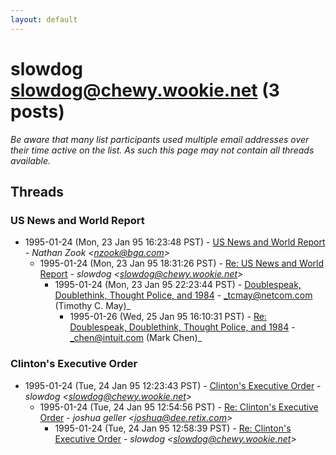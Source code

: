 ```yaml
---
layout: default
---
```


# slowdog <slowdog@chewy.wookie.net> (3 posts)

_Be aware that many list participants used multiple email addresses over their time active on the list. As such this page may not contain all threads available._

## Threads

### US News and World Report
+ 1995-01-24 (Mon, 23 Jan 95 16:23:48 PST) - [US News and World Report](/archive/1995/01/fefab3b72e1fb8d436f58ba74d5492036238fc11b1f9a5159edfc22d63d27449) - _Nathan Zook \<nzook@bga.com\>_
  + 1995-01-24 (Mon, 23 Jan 95 18:31:26 PST) - [Re: US News and World Report](/archive/1995/01/63008bd2e96a7a56cee13432d9ab7985a6b4eccfa8fd86ea7f1afb12a47279a5) - _slowdog \<slowdog@chewy.wookie.net\>_
    + 1995-01-24 (Mon, 23 Jan 95 22:23:44 PST) - [Doublespeak, Doublethink, Thought Police, and 1984](/archive/1995/01/6a85f0cd69668ff685c5b7109d040ae70c9b9c15629af244b5ba7e87e0c5abfe) - _tcmay@netcom.com (Timothy C. May)_
      + 1995-01-26 (Wed, 25 Jan 95 16:10:31 PST) - [Re: Doublespeak, Doublethink, Thought Police, and 1984](/archive/1995/01/cf9b6d3b71d00cc80466f7bc54515e6a57d24c74a3222f2e83cc59fbba7a3305) - _chen@intuit.com (Mark Chen)_

### Clinton's Executive Order
+ 1995-01-24 (Tue, 24 Jan 95 12:23:43 PST) - [Clinton's Executive Order](/archive/1995/01/34d1491cc049222a736b6c0a31fb7e0f2d7e4be1bef5e27c6fed369abff4a9b2) - _slowdog \<slowdog@chewy.wookie.net\>_
  + 1995-01-24 (Tue, 24 Jan 95 12:54:56 PST) - [Re: Clinton's Executive Order](/archive/1995/01/17942bbcf18460c026a6e4eae8ca970eafe78b15a5288bfb79cc1df6e3d010a0) - _joshua geller \<joshua@dee.retix.com\>_
    + 1995-01-24 (Tue, 24 Jan 95 12:58:39 PST) - [Re: Clinton's Executive Order](/archive/1995/01/24fefb9654a8b1bc3b31583506ccbfe91a31cedce02d98c6bb27d893306418b7) - _slowdog \<slowdog@chewy.wookie.net\>_

